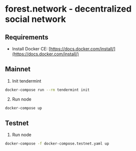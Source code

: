 # forest.network - decentralized social network

## Requirements

- Install Docker CE: [https://docs.docker.com/install/](https://docs.docker.com/install/)

## Mainnet

1. Init tendermint

```bash
docker-compose run --rm tendermint init
```

2. Run node

```bash
docker-compose up
```

## Testnet

1. Run node

```bash
docker-compose -f docker-compose.testnet.yaml up
```
